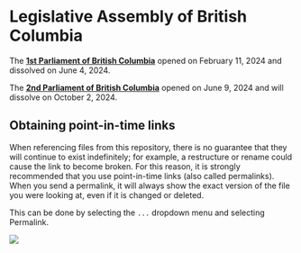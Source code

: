 # Legislative Assembly of British Columbia

The [**1st Parliament of British Columbia**](./1st%20Parliament/) opened on February 11, 2024 and dissolved on June 4, 2024.

The [**2nd Parliament of British Columbia**](./2nd%20Parliament/) opened on June 9, 2024 and will dissolve on October 2, 2024.

## Obtaining point-in-time links

When referencing files from this repository, there is no guarantee that they will continue to exist indefinitely; for example, a restructure or rename could cause the link to become broken. For this reason, it is strongly recommended that you use point-in-time links (also called permalinks). When you send a permalink, it will always show the exact version of the file you were looking at, even if it is changed or deleted.

This can be done by selecting the `...` dropdown menu and selecting Permalink.

![](https://i.imgur.com/AD46EgS.png)
